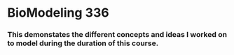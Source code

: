 # BioModeling 336
### This demonstates the different concepts and ideas I worked on to model during the duration of this course.
